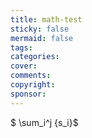 ```yaml
---
title: math-test
sticky: false
mermaid: false
tags:
categories:
cover:
comments:
copyright:
sponsor:
---
```


$ \sum_i^j {s_i}$
